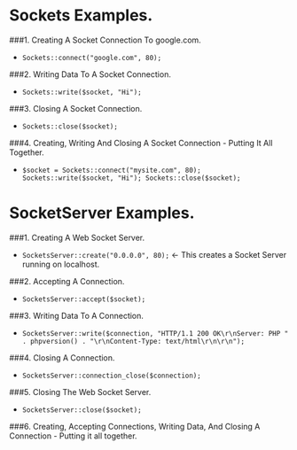 # Sockets Examples.


###1. Creating A Socket Connection To google.com.

- `Sockets::connect("google.com", 80);`

###2. Writing Data To A Socket Connection.

- `Sockets::write($socket, "Hi");`

###3. Closing A Socket Connection.

- `Sockets::close($socket);`

###4. Creating, Writing And Closing A Socket Connection - Putting It All Together.

- `$socket = Sockets::connect("mysite.com", 80); Sockets::write($socket, "Hi"); Sockets::close($socket);`


# SocketServer Examples.

###1. Creating A Web Socket Server.

- `SocketsServer::create("0.0.0.0", 80);` <- This creates a Socket Server running on localhost.

###2. Accepting A Connection.

- `SocketsServer::accept($socket);`

###3. Writing Data To A Connection.

- `SocketsServer::write($connection, "HTTP/1.1 200 OK\r\nServer: PHP " . phpversion() . "\r\nContent-Type: text/html\r\n\r\n");`

###4. Closing A Connection.

- `SocketsServer::connection_close($connection);`

###5. Closing The Web Socket Server.

- `SocketsServer::close($socket);`

###6. Creating, Accepting Connections, Writing Data, And Closing A Connection - Putting it all together.
